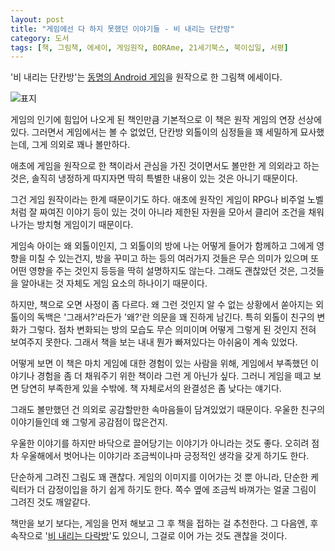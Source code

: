 ```yaml
---
layout: post
title: "게임에선 다 하지 못했던 이야기들 - 비 내리는 단칸방"
category: 도서
tags: [책, 그림책, 에세이, 게임원작, BORAme, 21세기북스, 북이십일, 서평]
---
```


'비 내리는 단칸방'는
[동명의 Android 게임](https://play.google.com/store/apps/details?id=com.Borame.rainroom)을 원작으로 한
그림책 에세이다.

![표지](https://lh3.googleusercontent.com/-SN6-TMH9_RNrGNQN44voRB3BnlaLL7nAesGz6YzrKHyeXcl2cRYPJmJQwDuwDugDLQ0Y8OV4HLDVQ=s480)

게임의 인기에 힘입어 나오게 된 책인만큼
기본적으로 이 책은 원작 게임의 연장 선상에 있다.
그러면서 게임에서는 볼 수 없었던,
단칸방 외톨이의 심정들을 꽤 세밀하게 묘사했는데,
그게 의외로 꽤나 볼만하다.

애초에 게임을 원작으로 한 책이라서 관심을 가진 것이면서도
볼만한 게 의외라고 하는 것은,
솔직히 냉정하게 따지자면 딱히 특별한 내용이 있는 것은 아니기 때문이다.

그건 게임 원작이라는 한계 때문이기도 하다.
애초에 원작인 게임이 RPG나 비주얼 노벨처럼 잘 짜여진 이야기 등이 있는 것이 아니라
제한된 자원을 모아서 클리어 조건을 채워나가는 방치형 게임이기 때문이다.

게임속 아이는 왜 외톨이인지,
그 외톨이의 방에 나는 어떻게 들어가 함께하고 그에게 영향을 미칠 수 있는건지,
방을 꾸미고 하는 등의 여러가지 것들은 무슨 의미가 있으며 또 어떤 영향을 주는 것인지
등등을 딱히 설명하지도 않는다.
그래도 괜찮았던 것은,
그것들을 알아내는 것 자체도 게임 요소의 하나이기 때문이다.

하지만, 책으로 오면 사정이 좀 다르다.
왜 그런 것인지 알 수 없는 상황에서 쏟아지는 외톨이의 독백은
'그래서?'라든가 '왜?'란 의문을 꽤 진하게 남긴다.
특히 외톨이 친구의 변화가 그렇다.
점차 변화되는 방의 모습도 무슨 의미이며 어떻게 그렇게 된 것인지 전혀 보여주지 못한다.
그래서 책을 보는 내내 뭔가 빠져있다는 아쉬움이 계속 있었다.

어떻게 보면 이 책은 마치 게임에 대한 경험이 있는 사람을 위해,
게임에서 부족했던 이야기나 경험을 좀 더 채워주기 위한 책이라 그런 게 아닌가 싶다.
그러니 게임을 떼고 보면 당연히 부족한게 있을 수밖에.
책 자체로서의 완결성은 좀 낮다는 얘기다.

그래도 볼만했던 건 의외로 공감할만한 속마음들이 담겨있었기 때문이다.
우울한 친구의 이야기들인데 왜 그렇게 공감점이 많은건지.

우울한 이야기를 하지만 바닥으로 끌어당기는 이야기가 아니라는 것도 좋다.
오히려 점차 우울해에서 벗어나는 이야기라
조금씩이나마 긍정적인 생각을 갖게 하기도 한다.

단순하게 그려진 그림도 꽤 괜찮다.
게임의 이미지를 이어가는 것 뿐 아니라,
단순한 케릭터가 더 감정이입을 하기 쉽게 하기도 한다.
쪽수 옆에 조금씩 바껴가는 얼굴 그림이 그려진 것도 깨알같다.

책만을 보기 보다는,
게임을 먼저 해보고 그 후 책을 접하는 걸 추천한다.
그 다음엔,
후속작으로 '[비 내리는 다락방](https://play.google.com/store/apps/details?id=com.Borame.rainroom2)'도 있으니,
그걸로 이어 가는 것도 괜찮을 것이다.
